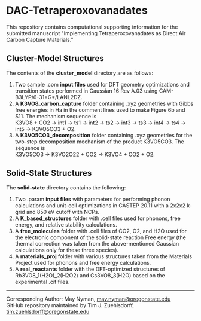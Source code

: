 # DAC-Tetraperoxovanadates
This repository contains computational supporting information for the submitted manuscript "Implementing Tetraperoxovanadates as Direct Air Carbon Capture Materials."

## Cluster-Model Structures
The contents of the **cluster_model** directory are as follows:
1. Two sample .com **input files** used for DFT geometry optimizations and transition states performed in Gaussian 16 Rev A.03 using CAM-B3LYP/6-31+G*/LANL2DZ.
2. A **K3VO8_carbon_capture** folder containing .xyz geometries with Gibbs free energies in Ha in the comment lines used to make Figure 6b and S11. The mechanism sequence is <br>
K3VO8 + CO2 &rarr; int1 &rarr; ts1 &rarr; int2 &rarr; ts2 &rarr; int3 &rarr; ts3 &rarr; int4 &rarr; ts4 &rarr; int5 &rarr; K3VO5CO3 + O2.
3. A **K3VO5CO3_decomposition** folder containing .xyz geometries for the two-step decomposition mechanism of the product K3VO5CO3. The sequence is <br>
K3VO5CO3 &rarr; K3VO2O22 + CO2 &rarr; K3VO4 + CO2 + O2.

## Solid-State Structures
The **solid-state** directory contains the following:
1. Two .param **input files** with parameters for performing phonon calculations and unit-cell optimizations in CASTEP 20.11 with a 2x2x2 k-grid and 850 eV cutoff with NCPs.
2. A **K_based_structures** folder with .cell files used for phonons, free energy, and relative stability calculations.
3. A **free_molecules** folder with .cell files of CO2, O2, and H2O used for the electronic component of the solid-state reaction Free energy (the thermal correction was taken from the above-mentioned Gaussian calculations only for these three species).
4. A **materials_proj** folder with various structures taken from the Materials Project used for phonons and free energy calculations.
5. A **real_reactants** folder with the DFT-optimized structures of Rb3VO8_1(H2O)_2(H2O2) and Cs3VO8_3(H2O) based on the experimental .cif files.

---
Corresponding Author: May Nyman, may.nyman@oregonstate.edu <br>
GitHub repository maintained by Tim J. Zuehlsdorff, tim.zuehlsdorff@oregonstate.edu
